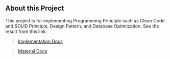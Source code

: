 ## About this Project

This project is for implementing Programming Principle such as Clean Code and SOLID Principle, Design Pattern, and Database Optimization. See the result from this link: 

> [Implementation Docs](https://catnip-coelurus-544.notion.site/Implementation-Clean-Code-Design-Pattern-and-Database-Optimization-66706d01cb8e43478d80423ccbb34b86)

> [Material Docs](https://catnip-coelurus-544.notion.site/Advance-Week-Documentation-56408c250bdf4896b01aba83872b2311)
